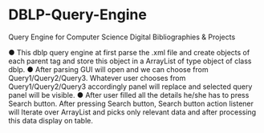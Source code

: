 # DBLP-Query-Engine
Query Engine for Computer Science Digital Bibliographies &amp; Projects 

● This dblp query engine at first parse the .xml file and create objects of
each parent tag and store this object in a ArrayList of type object of
class dblp.
● After parsing GUI will open and we can choose from
Query1/Query2/Query3. Whatever user chooses from
Query1/Query2/Query3 accordingly panel will replace and selected
query panel will be visible.
● After user filled all the details he/she has to press Search button.
After pressing Search button, Search button action listener will Iterate
over ArrayList and picks only relevant data and after processing this
data display on table.
